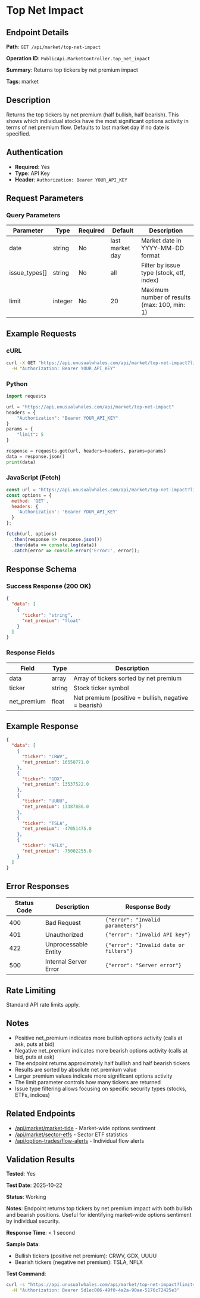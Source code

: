 # Top Net Impact

## Endpoint Details

**Path**: `GET /api/market/top-net-impact`

**Operation ID**: `PublicApi.MarketController.top_net_impact`

**Summary**: Returns top tickers by net premium impact

**Tags**: market

## Description

Returns the top tickers by net premium (half bullish, half bearish). This shows which individual stocks have the most significant options activity in terms of net premium flow. Defaults to last market day if no date is specified.

## Authentication

- **Required**: Yes
- **Type**: API Key
- **Header**: `Authorization: Bearer YOUR_API_KEY`

## Request Parameters

### Query Parameters

| Parameter | Type | Required | Default | Description |
|-----------|------|----------|---------|-------------|
| date | string | No | last market day | Market date in YYYY-MM-DD format |
| issue_types[] | string | No | all | Filter by issue type (stock, etf, index) |
| limit | integer | No | 20 | Maximum number of results (max: 100, min: 1) |

## Example Requests

### cURL

```bash
curl -X GET "https://api.unusualwhales.com/api/market/top-net-impact?limit=5" \
  -H "Authorization: Bearer YOUR_API_KEY"
```

### Python

```python
import requests

url = "https://api.unusualwhales.com/api/market/top-net-impact"
headers = {
    "Authorization": "Bearer YOUR_API_KEY"
}
params = {
    "limit": 5
}

response = requests.get(url, headers=headers, params=params)
data = response.json()
print(data)
```

### JavaScript (Fetch)

```javascript
const url = "https://api.unusualwhales.com/api/market/top-net-impact?limit=5";
const options = {
  method: 'GET',
  headers: {
    'Authorization': 'Bearer YOUR_API_KEY'
  }
};

fetch(url, options)
  .then(response => response.json())
  .then(data => console.log(data))
  .catch(error => console.error('Error:', error));
```

## Response Schema

### Success Response (200 OK)

```json
{
  "data": [
    {
      "ticker": "string",
      "net_premium": "float"
    }
  ]
}
```

### Response Fields

| Field | Type | Description |
|-------|------|-------------|
| data | array | Array of tickers sorted by net premium |
| ticker | string | Stock ticker symbol |
| net_premium | float | Net premium (positive = bullish, negative = bearish) |

## Example Response

```json
{
  "data": [
    {
      "ticker": "CRWV",
      "net_premium": 16550771.0
    },
    {
      "ticker": "GDX",
      "net_premium": 13537522.0
    },
    {
      "ticker": "UUUU",
      "net_premium": 13387886.0
    },
    {
      "ticker": "TSLA",
      "net_premium": -47051475.0
    },
    {
      "ticker": "NFLX",
      "net_premium": -75002255.0
    }
  ]
}
```

## Error Responses

| Status Code | Description | Response Body |
|-------------|-------------|---------------|
| 400 | Bad Request | `{"error": "Invalid parameters"}` |
| 401 | Unauthorized | `{"error": "Invalid API key"}` |
| 422 | Unprocessable Entity | `{"error": "Invalid date or filters"}` |
| 500 | Internal Server Error | `{"error": "Server error"}` |

## Rate Limiting

Standard API rate limits apply.

## Notes

- Positive net_premium indicates more bullish options activity (calls at ask, puts at bid)
- Negative net_premium indicates more bearish options activity (calls at bid, puts at ask)
- The endpoint returns approximately half bullish and half bearish tickers
- Results are sorted by absolute net premium value
- Larger premium values indicate more significant options activity
- The limit parameter controls how many tickers are returned
- Issue type filtering allows focusing on specific security types (stocks, ETFs, indices)

## Related Endpoints

- [/api/market/market-tide](./market-tide.md) - Market-wide options sentiment
- [/api/market/sector-etfs](./sector-etfs.md) - Sector ETF statistics
- [/api/option-trades/flow-alerts](../option-trades/flow-alerts.md) - Individual flow alerts

## Validation Results

**Tested**: Yes

**Test Date**: 2025-10-22

**Status**: Working

**Notes**: Endpoint returns top tickers by net premium impact with both bullish and bearish positions. Useful for identifying market-wide options sentiment by individual security.

**Response Time**: < 1 second

**Sample Data**:
- Bullish tickers (positive net premium): CRWV, GDX, UUUU
- Bearish tickers (negative net premium): TSLA, NFLX

**Test Command**:
```bash
curl -s "https://api.unusualwhales.com/api/market/top-net-impact?limit=5" \
  -H "Authorization: Bearer 5d1ec006-49f0-4a2a-90ae-5176c72425e3"
```
